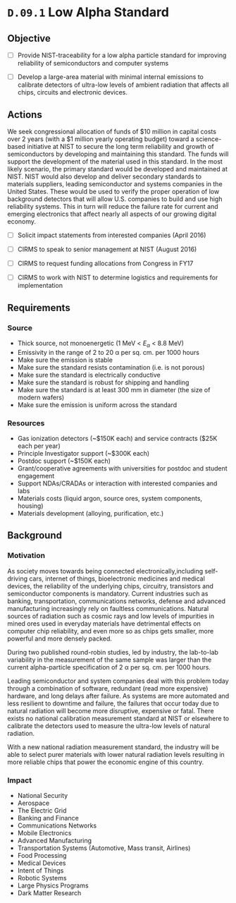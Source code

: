 # `D.09.1` Low Alpha Standard

## Objective

- [ ] Provide NIST-traceability for a low alpha particle standard for improving
reliability of semiconductors and computer systems

- [ ] Develop a large-area material with minimal internal emissions to
calibrate detectors of ultra-low levels of ambient radiation that affects all
chips, circuits and electronic devices.


## Actions

We seek congressional allocation of funds of \$10 million in capital costs over
2 years (with a \$1 million yearly operating budget) toward a science-based
initiative at NIST to secure the long term reliability and growth of
semiconductors by developing and maintaining this standard. The funds will
support the development of the material used in this standard. In the most
likely scenario, the primary standard would be developed and maintained at
NIST. NIST would also develop and deliver secondary standards to materials
suppliers, leading semiconductor and systems companies in the United States.
These would be used to verify the proper operation of low background detectors
that will allow U.S. companies to build and use high reliability systems. This
in turn will reduce the failure rate for current and emerging electronics that
affect nearly all aspects of our growing digital economy.

- [ ] Solicit impact statements from interested companies (April 2016)

- [ ] CIRMS to speak to senior management at NIST (August 2016)

- [ ] CIRMS to request funding allocations from Congress in FY17

- [ ] CIRMS to work with NIST to determine logistics and requirements for implementation

## Requirements

### Source

- Thick source, not monoenergetic (1 MeV < $E_\alpha$ < 8.8 MeV)
- Emissivity in the range of 2 to 20 α per sq. cm. per 1000 hours
- Make sure the emission is stable
- Make sure the standard resists contamination (i.e. is not porous)
- Make sure the standard is electrically conductive
- Make sure the standard is robust for shipping and handling
- Make sure the standard is at least 300 mm in diameter (the size of  modern wafers)
- Make sure the emission is uniform across the standard

### Resources

- Gas ionization detectors (~\$150K each) and service contracts (\$25K each per year)
- Principle Investigator support (~\$300K each)
- Postdoc support (~\$150K each)
- Grant/cooperative agreements with universities for postdoc and student  engagement
- Support NDAs/CRADAs or interaction with interested companies and labs
- Materials costs (liquid argon, source ores, system components, housing)
- Materials development (alloying, purification, etc.)

## Background

### Motivation

As society moves towards being connected electronically,including self-driving
cars, internet of things, bioelectronic medicines and medical devices, the
reliability of the underlying chips, circuitry, transistors and semiconductor
components is mandatory. Current industries such as banking, transportation,
communications networks, defense and advanced manufacturing increasingly rely
on faultless communications. Natural sources of radiation such as cosmic rays
and low levels of impurities in mined ores used in everyday materials have
detrimental effects on computer chip reliability, and even more so as chips
gets smaller, more powerful and more densely packed.

During two published round-robin studies, led by industry, the lab-to-lab
variability in the measurement of the same sample was larger than the current
alpha-particle specification of 2 α per sq. cm. per 1000 hours.

Leading semiconductor and system companies deal with this problem today through
a combination of software, redundant (read more expensive) hardware, and long
delays after failure. As systems are more automated and less resilient to
downtime and failure, the failures that occur today due to natural radiation
will become more disruptive, expensive or fatal. There exists no national
calibration measurement standard at NIST or elsewhere to calibrate the
detectors used to measure the ultra-low levels of natural radiation.

With a new national radiation measurement standard, the industry will be able
to select purer materials with lower natural radiation levels resulting in more
reliable chips that power the economic engine of this country.

### Impact

- National Security
- Aerospace
- The Electric Grid
- Banking and Finance
- Communications Networks
- Mobile Electronics
- Advanced Manufacturing
- Transportation Systems (Automotive, Mass transit, Airlines)
- Food Processing
- Medical Devices
- Intent of Things
- Robotic Systems
- Large Physics Programs
- Dark Matter Research